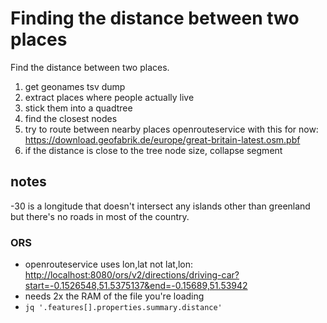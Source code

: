 
# Finding the distance between two places

Find the distance between two places.

1. get geonames tsv dump
2. extract places where people actually live
3. stick them into a quadtree
4. find the closest nodes
5. try to route between nearby places
   openrouteservice with this for now:
   <https://download.geofabrik.de/europe/great-britain-latest.osm.pbf>
6. if the distance is close to the tree node size, collapse segment

## notes

-30 is a longitude that doesn't intersect any islands other than
greenland but there's no roads in most of the country.

### ORS

* openrouteservice uses lon,lat not lat,lon:
  <http://localhost:8080/ors/v2/directions/driving-car?start=-0.1526548,51.5375137&end=-0.15689,51.53942>
* needs 2x the RAM of the file you're loading
* `jq '.features[].properties.summary.distance'`
